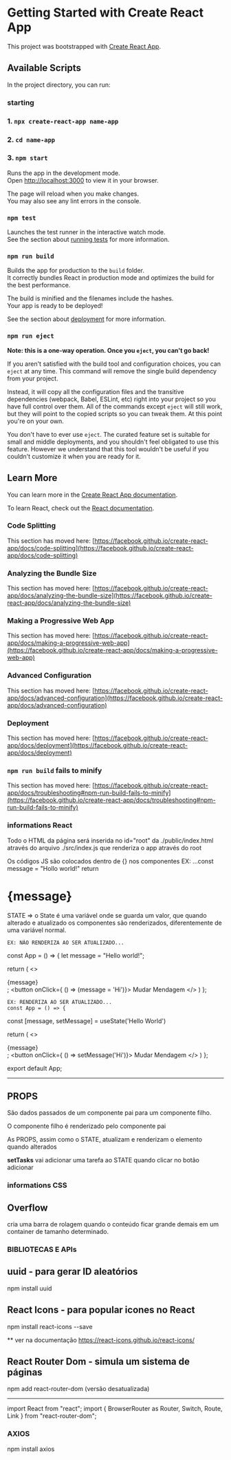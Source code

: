 # Getting Started with Create React App

This project was bootstrapped with [Create React App](https://github.com/facebook/create-react-app).

## Available Scripts

In the project directory, you can run:


### starting

### 1. `npx create-react-app name-app`

### 2. `cd name-app`

### 3. `npm start`

Runs the app in the development mode.\
Open [http://localhost:3000](http://localhost:3000) to view it in your browser.

The page will reload when you make changes.\
You may also see any lint errors in the console.

### `npm test`

Launches the test runner in the interactive watch mode.\
See the section about [running tests](https://facebook.github.io/create-react-app/docs/running-tests) for more information.

### `npm run build`

Builds the app for production to the `build` folder.\
It correctly bundles React in production mode and optimizes the build for the best performance.

The build is minified and the filenames include the hashes.\
Your app is ready to be deployed!

See the section about [deployment](https://facebook.github.io/create-react-app/docs/deployment) for more information.

### `npm run eject`

**Note: this is a one-way operation. Once you `eject`, you can't go back!**

If you aren't satisfied with the build tool and configuration choices, you can `eject` at any time. This command will remove the single build dependency from your project.

Instead, it will copy all the configuration files and the transitive dependencies (webpack, Babel, ESLint, etc) right into your project so you have full control over them. All of the commands except `eject` will still work, but they will point to the copied scripts so you can tweak them. At this point you're on your own.

You don't have to ever use `eject`. The curated feature set is suitable for small and middle deployments, and you shouldn't feel obligated to use this feature. However we understand that this tool wouldn't be useful if you couldn't customize it when you are ready for it.

## Learn More

You can learn more in the [Create React App documentation](https://facebook.github.io/create-react-app/docs/getting-started).

To learn React, check out the [React documentation](https://reactjs.org/).

### Code Splitting

This section has moved here: [https://facebook.github.io/create-react-app/docs/code-splitting](https://facebook.github.io/create-react-app/docs/code-splitting)

### Analyzing the Bundle Size

This section has moved here: [https://facebook.github.io/create-react-app/docs/analyzing-the-bundle-size](https://facebook.github.io/create-react-app/docs/analyzing-the-bundle-size)

### Making a Progressive Web App

This section has moved here: [https://facebook.github.io/create-react-app/docs/making-a-progressive-web-app](https://facebook.github.io/create-react-app/docs/making-a-progressive-web-app)

### Advanced Configuration

This section has moved here: [https://facebook.github.io/create-react-app/docs/advanced-configuration](https://facebook.github.io/create-react-app/docs/advanced-configuration)

### Deployment

This section has moved here: [https://facebook.github.io/create-react-app/docs/deployment](https://facebook.github.io/create-react-app/docs/deployment)

### `npm run build` fails to minify

This section has moved here: [https://facebook.github.io/create-react-app/docs/troubleshooting#npm-run-build-fails-to-minify](https://facebook.github.io/create-react-app/docs/troubleshooting#npm-run-build-fails-to-minify)


### informations React

Todo o HTML da página será inserida no id="root" da ./public/index.html através do arquivo ./src/index.js que renderiza o app através do root


Os códigos JS são colocados dentro de {} nos componentes
    EX: ...const message = "Hollo world!"
            return <h1>{message}</h1>

STATE => o State é uma variável onde se guarda um valor, que quando alterado e atualizado os componentes são renderizados, diferentemente de uma variável normal.

    EX: NÃO RENDERIZA AO SER ATUALIZADO...
  const App = () => {
  let message = "Hello world!";

  return (
    <>
      <div className='container'>{message}</div>;
      <button onClick={ () => (message = 'Hi')}>
        Mudar Mendagem
      </button>
    </>
  )
};


    EX: RENDERIZA AO SER ATUALIZADO...
    const App = () => {
  const [message, setMessage] = useState('Hello World')

  return (
    <>
      <div className='container'>{message}</div>;
      <button onClick={ () => setMessage('Hi')}>
        Mudar Mendagem
      </button>
    </>
  )
};

export default App; 

-----
## PROPS
São dados passados de um componente pai para um componente filho. 

O componente filho é renderizado pelo componente pai

As PROPS, assim como o STATE, atualizam e renderizam o elemento quando alterados


**setTasks** vai adicionar uma tarefa ao STATE quando clicar no botão adicionar

### informations CSS

## Overflow  
cria uma barra de rolagem quando o conteúdo ficar grande demais em um container de tamanho determinado.


### BIBLIOTECAS E APIs

## uuid - para gerar ID aleatórios
npm install uuid

## React Icons - para popular icones no React
npm install react-icons --save 

** ver na documentação
https://react-icons.github.io/react-icons/


## React Router Dom - simula um sistema de páginas 
npm add react-router-dom (versão desatualizada)

*******
import React from "react";
import {
  BrowserRouter as Router,
  Switch,
  Route,
  Link
} from "react-router-dom";

### AXIOS

npm install axios 

